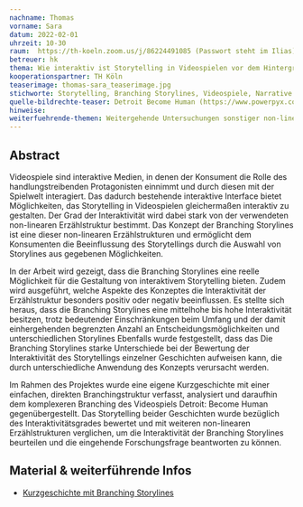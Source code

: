 ```yaml
---
nachname: Thomas
vorname: Sara
datum: 2022-02-01
uhrzeit: 10-30
raum:  https://th-koeln.zoom.us/j/86224491085 (Passwort steht im Ilias) Präsentation
betreuer: hk
thema: Wie interaktiv ist Storytelling in Videospielen vor dem Hintergrund von Branching Storylines wirklich?
kooperationspartner: TH Köln
teaserimage: thomas-sara_teaserimage.jpg
stichworte: Storytelling, Branching Storylines, Videospiele, Narrative
quelle-bildrechte-teaser: Detroit Become Human (https://www.powerpyx.com/detroit-become-human-the-hostage-opening-walkthrough-100/)
hinweise:
weiterfuehrende-themen: Weitergehende Untersuchungen sonstiger non-linearer Erzählstrukturen in Videospielen (String of Pearls/ Sandbox Modell) | Zusammenhang zwischen Interaktivität und Immersion in Videospielen
---
```


## Abstract

Videospiele sind interaktive Medien, in denen der Konsument die Rolle des handlungstreibenden Protagonisten einnimmt und durch diesen mit der Spielwelt interagiert. Das dadurch bestehende interaktive Interface bietet Möglichkeiten, das Storytelling in Videospielen gleichermaßen interaktiv zu gestalten. Der Grad der Interaktivität wird dabei stark von der verwendeten non-linearen Erzählstruktur bestimmt. Das Konzept der Branching Storylines ist eine dieser non-linearen Erzählstrukturen und ermöglicht dem Konsumenten die Beeinflussung des Storytellings durch die Auswahl von Storylines aus gegebenen Möglichkeiten. 

In der Arbeit wird gezeigt, dass die Branching Storylines eine reelle Möglichkeit für die Gestaltung von interaktivem Storytelling bieten. Zudem wird ausgeführt, welche Aspekte des Konzeptes die Interaktivität der Erzählstruktur besonders positiv oder negativ beeinflussen. Es stellte sich heraus, dass die Branching Storylines eine mittelhohe bis hohe Interaktivität besitzen, trotz bedeutender Einschränkungen beim Umfang und der damit einhergehenden begrenzten Anzahl an Entscheidungsmöglichkeiten und unterschiedlichen Storylines Ebenfalls wurde festgestellt, dass das Die Branching Storylines starke Unterschiede bei der Bewertung der Interaktivität des Storytellings einzelner Geschichten aufweisen kann, die durch unterschiedliche Anwendung des Konzepts verursacht werden.

Im Rahmen des Projektes wurde eine eigene Kurzgeschichte mit einer einfachen, direkten Branchingstruktur verfasst, analysiert und daraufhin dem komplexeren Branching des Videospiels Detroit: Become Human gegenübergestellt. Das Storytelling beider Geschichten wurde bezüglich des Interaktivitätsgrades bewertet und mit weiteren non-linearen Erzählstrukturen verglichen, um die Interaktivität der Branching Storylines beurteilen und die eingehende Forschungsfrage beantworten zu können.


## Material & weiterführende Infos
- [Kurzgeschichte mit Branching Storylines](https://th-koeln.sciebo.de/s/OwG3T7VcfeK6eec)
